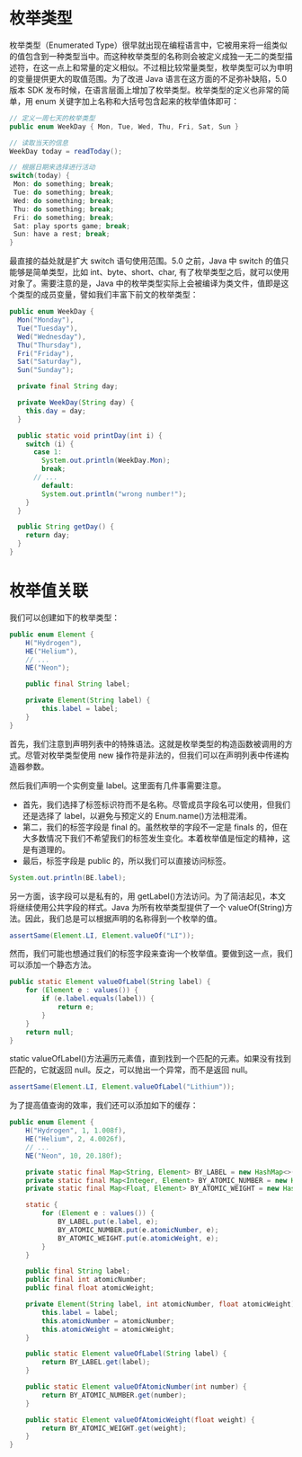 # 枚举类型

枚举类型（Enumerated Type）很早就出现在编程语言中，它被用来将一组类似的值包含到一种类型当中。而这种枚举类型的名称则会被定义成独一无二的类型描述符，在这一点上和常量的定义相似。不过相比较常量类型，枚举类型可以为申明的变量提供更大的取值范围。为了改进 Java 语言在这方面的不足弥补缺陷，5.0 版本 SDK 发布时候，在语言层面上增加了枚举类型。枚举类型的定义也非常的简单，用 enum 关键字加上名称和大括号包含起来的枚举值体即可：

```java
// 定义一周七天的枚举类型
public enum WeekDay { Mon, Tue, Wed, Thu, Fri, Sat, Sun }

// 读取当天的信息
WeekDay today = readToday();

// 根据日期来选择进行活动
switch(today) {
 Mon: do something; break;
 Tue: do something; break;
 Wed: do something; break;
 Thu: do something; break;
 Fri: do something; break;
 Sat: play sports game; break;
 Sun: have a rest; break;
}
```

最直接的益处就是扩大 switch 语句使用范围。5.0 之前，Java 中 switch 的值只能够是简单类型，比如 int、byte、short、char, 有了枚举类型之后，就可以使用对象了。需要注意的是，Java 中的枚举类型实际上会被编译为类文件，值即是这个类型的成员变量，譬如我们丰富下前文的枚举类型：

```java
public enum WeekDay {
  Mon("Monday"),
  Tue("Tuesday"),
  Wed("Wednesday"),
  Thu("Thursday"),
  Fri("Friday"),
  Sat("Saturday"),
  Sun("Sunday");

  private final String day;

  private WeekDay(String day) {
    this.day = day;
  }

  public static void printDay(int i) {
    switch (i) {
      case 1:
        System.out.println(WeekDay.Mon);
        break;
      // ...
        default:
        System.out.println("wrong number!");
    }
  }

  public String getDay() {
    return day;
  }
}
```

# 枚举值关联

我们可以创建如下的枚举类型：

```java
public enum Element {
    H("Hydrogen"),
    HE("Helium"),
    // ...
    NE("Neon");

    public final String label;

    private Element(String label) {
        this.label = label;
    }
}
```

首先，我们注意到声明列表中的特殊语法。这就是枚举类型的构造函数被调用的方式。尽管对枚举类型使用 new 操作符是非法的，但我们可以在声明列表中传递构造器参数。

然后我们声明一个实例变量 label。这里面有几件事需要注意。

- 首先，我们选择了标签标识符而不是名称。尽管成员字段名可以使用，但我们还是选择了 label，以避免与预定义的 Enum.name()方法相混淆。
- 第二，我们的标签字段是 final 的。虽然枚举的字段不一定是 finals 的，但在大多数情况下我们不希望我们的标签发生变化。本着枚举值是恒定的精神，这是有道理的。
- 最后，标签字段是 public 的，所以我们可以直接访问标签。

```java
System.out.println(BE.label);
```

另一方面，该字段可以是私有的，用 getLabel()方法访问。为了简洁起见，本文将继续使用公共字段的样式。Java 为所有枚举类型提供了一个 valueOf(String)方法。因此，我们总是可以根据声明的名称得到一个枚举的值。

```java
assertSame(Element.LI, Element.valueOf("LI"));
```

然而，我们可能也想通过我们的标签字段来查询一个枚举值。要做到这一点，我们可以添加一个静态方法。

```java
public static Element valueOfLabel(String label) {
    for (Element e : values()) {
        if (e.label.equals(label)) {
            return e;
        }
    }
    return null;
}
```

static valueOfLabel()方法遍历元素值，直到找到一个匹配的元素。如果没有找到匹配的，它就返回 null。反之，可以抛出一个异常，而不是返回 null。

```java
assertSame(Element.LI, Element.valueOfLabel("Lithium"));
```

为了提高值查询的效率，我们还可以添加如下的缓存：

```java
public enum Element {
    H("Hydrogen", 1, 1.008f),
    HE("Helium", 2, 4.0026f),
    // ...
    NE("Neon", 10, 20.180f);

    private static final Map<String, Element> BY_LABEL = new HashMap<>();
    private static final Map<Integer, Element> BY_ATOMIC_NUMBER = new HashMap<>();
    private static final Map<Float, Element> BY_ATOMIC_WEIGHT = new HashMap<>();

    static {
        for (Element e : values()) {
            BY_LABEL.put(e.label, e);
            BY_ATOMIC_NUMBER.put(e.atomicNumber, e);
            BY_ATOMIC_WEIGHT.put(e.atomicWeight, e);
        }
    }

    public final String label;
    public final int atomicNumber;
    public final float atomicWeight;

    private Element(String label, int atomicNumber, float atomicWeight) {
        this.label = label;
        this.atomicNumber = atomicNumber;
        this.atomicWeight = atomicWeight;
    }

    public static Element valueOfLabel(String label) {
        return BY_LABEL.get(label);
    }

    public static Element valueOfAtomicNumber(int number) {
        return BY_ATOMIC_NUMBER.get(number);
    }

    public static Element valueOfAtomicWeight(float weight) {
        return BY_ATOMIC_WEIGHT.get(weight);
    }
}
```
